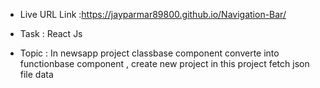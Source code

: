 - Live URL Link :https://jayparmar89800.github.io/Navigation-Bar/

 * Task : React Js 

 - Topic :  In newsapp project classbase component converte into functionbase component , create new project in this project fetch json file data 
 